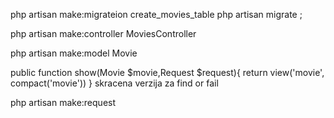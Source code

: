 php artisan make:migrateion create_movies_table
php artisan migrate ;

php artisan make:controller MoviesController

php artisan make:model Movie

public function show(Movie $movie,Request $request){
    return view('movie', compact('movie'))
}
skracena verzija za find or fail

php artisan make:request 
